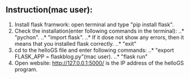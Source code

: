 ## Instruction(mac user):
1. Install flask framwork: open terminal and type "pip install flask".
2. Check the installation(enter following commands in the terminal): 
..* "pychon". 
..* "import flask". 
..* If it dose not show any errors, then it means that you installed flask correctly.
..* "exit"
3. cd to the helloGS file and enter following commands:
..* "export FLASK_APP = flaskblog.py"(mac user).
..* "flask run" 
4. Open website: http://127.0.0.1:5000/ is the IP address of the helloGS program.
